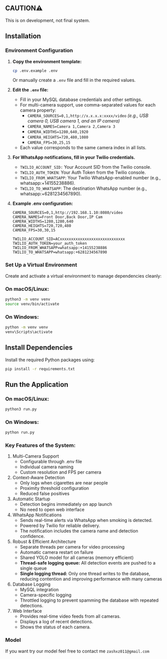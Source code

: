 ## CAUTION⚠️
This is on development, not final system.

## Installation

### Environment Configuration

1. **Copy the environment template:**
   ```bash
   cp .env.example .env
   ```
   Or manually create a `.env` file and fill in the required values.

2. **Edit the `.env` file:**
   - Fill in your MySQL database credentials and other settings.
   - For multi-camera support, use comma-separated values for each camera property:
     - `CAMERA_SOURCES=0,1,http://x.x.x.x:xxxx/video`  *(e.g., USB camera 0, USB camera 1, and an IP camera)*
     - `CAMERA_NAMES=Camera 1,Camera 2,Camera 3`
     - `CAMERA_WIDTHS=1280,640,1920`
     - `CAMERA_HEIGHTS=720,480,1080`
     - `CAMERA_FPS=30,25,15`
   - Each value corresponds to the same camera index in all lists.

3. **For WhatsApp notifications, fill in your Twilio credentials.**
    - `TWILIO_ACCOUNT_SID:` Your Account SID from the Twilio console.
    - `TWILIO_AUTH_TOKEN`: Your Auth Token from the Twilio console.
    - `TWILIO_FROM_WHATSAPP`: Your Twilio WhatsApp-enabled number (e.g., whatsapp:+14155238886).
    - `TWILIO_TO_WHATSAPP`: The destination WhatsApp number (e.g., whatsapp:+6281234567890).

4. **Example .env configuration:**
   ```env
   CAMERA_SOURCES=0,1,http://192.168.1.10:8080/video
   CAMERA_NAMES=Front Door,Back Door,IP Cam
   CAMERA_WIDTHS=1280,1280,640
   CAMERA_HEIGHTS=720,720,480
   CAMERA_FPS=30,30,15

   TWILIO_ACCOUNT_SID=ACxxxxxxxxxxxxxxxxxxxxxxxxxxxxx
   TWILIO_AUTH_TOKEN=your_auth_token
   TWILIO_FROM_WHATSAPP=whatsapp:+14155238886
   TWILIO_TO_WHATSAPP=whatsapp:+6281234567890
   ```

### Set Up a Virtual Environment

Create and activate a virtual environment to manage dependencies cleanly:

### On macOS/Linux:
```bash
python3 -m venv venv
source venv/bin/activate
```
### On Windows:
```bash
python -m venv venv
venv\Scripts\activate
```

## Install Dependencies

Install the required Python packages using:
```bash
pip install -r requirements.txt
```

## Run the Application
### On macOS/Linux:
```bash
python3 run.py
```
### On Windows:
```bash
python run.py
```

### Key Features of the System:
1. Multi-Camera Support
    - Configurable through .env file
    - Individual camera naming
    - Custom resolution and FPS per camera
2. Context-Aware Detection
    - Only logs when cigarettes are near people
    - Proximity threshold configuration
    - Reduced false positives
3. Automatic Startup
    - Detection begins immediately on app launch
    - No need to open web interface
4. WhatsApp Notifications
    - Sends real-time alerts via WhatsApp when smoking is detected.
    - Powered by Twilio for reliable delivery.
    - The notification includes the camera name and detection confidence.
5. Robust & Efficient Architecture
    - Separate threads per camera for video processing
    - Automatic camera restart on failure
    - Shared YOLO model for all cameras (memory efficient)
    - **Thread-safe logging queue:** All detection events are pushed to a single queue
    - **Single logging thread:** Only one thread writes to the database, reducing contention and improving performance with many cameras
6. Database Logging
    - MySQL integration
    - Camera-specific logging
    - Throttled logging to prevent spamming the database with repeated detections.
7. Web Interface
    - Provides real-time video feeds from all cameras.
    - Displays a log of recent detections.
    - Shows the status of each camera.

### Model
If you want try our model feel free to contact me ```zashxz011@gmail.com```